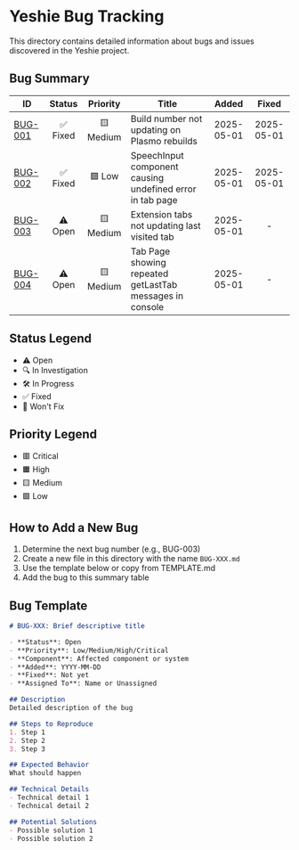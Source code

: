 # Yeshie Bug Tracking

This directory contains detailed information about bugs and issues discovered in the Yeshie project.

## Bug Summary

| ID | Status | Priority | Title | Added | Fixed | 
|---|:---:|:---:|---|:---:|:---:|
| [BUG-001](./BUG-001.md) | ✅ Fixed | 🟨 Medium | Build number not updating on Plasmo rebuilds | 2025-05-01 | 2025-05-01 |
| [BUG-002](./BUG-002.md) | ✅ Fixed | 🟩 Low | SpeechInput component causing undefined error in tab page | 2025-05-01 | 2025-05-01 |
| [BUG-003](./BUG-003.md) | ⚠️ Open | 🟨 Medium | Extension tabs not updating last visited tab | 2025-05-01 | - |
| [BUG-004](./BUG-004.md) | ⚠️ Open | 🟨 Medium | Tab Page showing repeated getLastTab messages in console | 2025-05-01 | - |

## Status Legend
- ⚠️ Open
- 🔍 In Investigation
- 🛠️ In Progress
- ✅ Fixed
- 🚫 Won't Fix

## Priority Legend
- 🟥 Critical
- 🟧 High
- 🟨 Medium
- 🟩 Low

## How to Add a New Bug

1. Determine the next bug number (e.g., BUG-003)
2. Create a new file in this directory with the name `BUG-XXX.md`
3. Use the template below or copy from TEMPLATE.md
4. Add the bug to this summary table

## Bug Template

```markdown
# BUG-XXX: Brief descriptive title

- **Status**: Open
- **Priority**: Low/Medium/High/Critical
- **Component**: Affected component or system
- **Added**: YYYY-MM-DD
- **Fixed**: Not yet
- **Assigned To**: Name or Unassigned

## Description
Detailed description of the bug

## Steps to Reproduce
1. Step 1
2. Step 2
3. Step 3

## Expected Behavior
What should happen

## Technical Details
- Technical detail 1
- Technical detail 2

## Potential Solutions
- Possible solution 1
- Possible solution 2